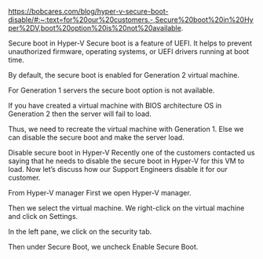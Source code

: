 https://bobcares.com/blog/hyper-v-secure-boot-disable/#:~:text=for%20our%20customers.-,Secure%20boot%20in%20Hyper%2DV,boot%20option%20is%20not%20available.

Secure boot in Hyper-V
Secure boot is a feature of UEFI. It helps to prevent unauthorized firmware, operating systems, or UEFI drivers running at boot time.

By default, the secure boot is enabled for Generation 2 virtual machine.

For Generation 1 servers the secure boot option is not available.

If you have created a virtual machine with BIOS architecture OS in Generation 2 then the server will fail to load.

Thus, we need to recreate the virtual machine with Generation 1. Else we can disable the secure boot and make the server load.

 

Disable secure boot in Hyper-V
Recently one of the customers contacted us saying that he needs to disable the secure boot in Hyper-V for this VM to load. Now let’s discuss how our Support Engineers disable it for our customer.

 

From Hyper-V manager
First we open Hyper-V manager.

Then we select the virtual machine. We right-click on the virtual machine and click on Settings.

In the left pane, we click on the security tab.

Then under Secure Boot, we uncheck Enable Secure Boot.
